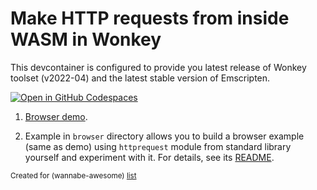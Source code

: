# Make HTTP requests from inside WASM in Wonkey

This devcontainer is configured to provide you latest release of Wonkey toolset (v2022-04) and the latest stable version of Emscripten.

[![Open in GitHub Codespaces](https://github.com/codespaces/badge.svg)](https://codespaces.new/wasm-outbound-http-examples/wonkey)

1. [Browser demo](https://wasm-outbound-http-examples.github.io/wonkey/).

2. Example in `browser` directory allows you to build a browser example (same as demo) using `httprequest` module from standard library yourself and experiment with it.
   For details, see its [README](browser/README.md).

<sub>Created for (wannabe-awesome) [list](https://github.com/vasilev/HTTP-request-from-inside-WASM)</sub>
